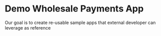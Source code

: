 # Demo Wholesale Payments App

Our goal is to create re-usable sample apps that external developer can leverage as reference
